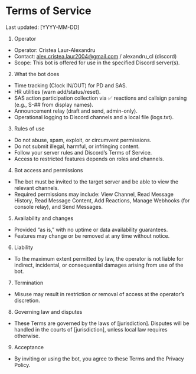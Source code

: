# Terms of Service
Last updated: [YYYY-MM-DD]

1) Operator
- Operator: Cristea Laur-Alexandru
- Contact: alex.cristea.laur2004@gmail.com / alexandru_cl (discord)
- Scope: This bot is offered for use in the specified Discord server(s).

2) What the bot does
- Time tracking (Clock IN/OUT) for PD and SAS.
- HR utilities (warn add/status/reset).
- SAS action participation collection via ✅ reactions and callsign parsing (e.g., S-## from display names).
- Announcement relay (draft and send, admin-only).
- Operational logging to Discord channels and a local file (logs.txt).

3) Rules of use
- Do not abuse, spam, exploit, or circumvent permissions.
- Do not submit illegal, harmful, or infringing content.
- Follow your server rules and Discord’s Terms of Service.
- Access to restricted features depends on roles and channels.

4) Bot access and permissions
- The bot must be invited to the target server and be able to view the relevant channels.
- Required permissions may include: View Channel, Read Message History, Read Message Content, Add Reactions, Manage Webhooks (for console relay), and Send Messages.

5) Availability and changes
- Provided “as is,” with no uptime or data availability guarantees.
- Features may change or be removed at any time without notice.

6) Liability
- To the maximum extent permitted by law, the operator is not liable for indirect, incidental, or consequential damages arising from use of the bot.

7) Termination
- Misuse may result in restriction or removal of access at the operator’s discretion.

8) Governing law and disputes
- These Terms are governed by the laws of [jurisdiction]. Disputes will be handled in the courts of [jurisdiction], unless local law requires otherwise.

9) Acceptance
- By inviting or using the bot, you agree to these Terms and the Privacy Policy.
